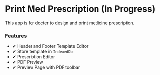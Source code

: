 # Print Med Prescription (In Progress)

This app is for docter to design and print medicine prescription.

### Features

- ✔ Header and Footer Template Editor
- ✔ Store template in `IndexedDb`
- ✔ Prescription Editor
- ✔ PDF Preview
- ✔ Preview Page with PDF toolbar
